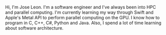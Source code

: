 
Hi, I'm Jose Leon. I'm a software engineer and I've always been into HPC and parallel computing.
I'm currently learning my way through Swift and Apple's Metal API to perform parallel computing on the GPU.
I know how to program in C, C++, C#, Python and Java. Also, I spend a lot of time learning about software architecture.
<!---
jlleonr/jlleonr is a ✨ special ✨ repository because its `README.md` (this file) appears on your GitHub profile.
You can click the Preview link to take a look at your changes.
--->
